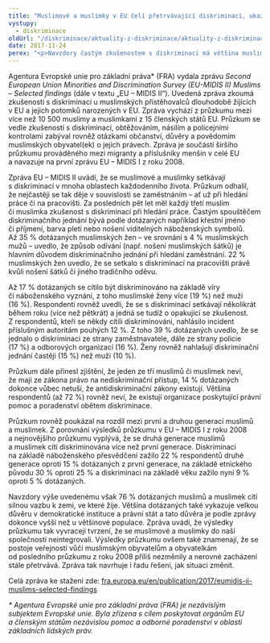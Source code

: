```yaml
---
title: "Muslimové a muslimky v EU čelí přetrvávající diskriminaci, ukazuje nový průzkum"
vystupy:
  - diskriminace
oldUrl: "/diskriminace/aktuality-z-diskriminace/aktuality-z-diskriminace-2017/muslimove-a-muslimky-v-eu-celi-pretrvavajici-diskriminaci-ukazuje-novy-pruzkum/"
date: 2017-11-24
perex: "<p>Navzdory častým zkušenostem s diskriminací má většina muslimů a muslimek žijících v EU velkou důvěru v demokratické instituce.</p>"
---
```


<!-- imported from the old website -->

<p>Agentura Evropské unie pro základní práva* (FRA) vydala zprávu <i>Second European Union Minorities and Discrimination Survey (EU-MIDIS II) Muslims – Selected findings</i> (dále v textu „EU – MIDIS II“). Uvedená zpráva zkoumá zkušenosti s diskriminací u muslimských přistěhovalců dlouhodobě žijících v EU a jejich potomků narozených v EU. Zpráva vychází z průzkumu mezi více než 10 500 muslimy a muslimkami z 15 členských států EU. Průzkum se vedle zkušeností s diskriminací, obtěžováním, násilím a policejními kontrolami zabýval rovněž otázkami občanství, důvěry a povědomím muslimských obyvatel(ek) o jejich právech. Zpráva je součástí širšího průzkumu prováděného mezi migranty a příslušníky menšin v celé EU a navazuje na první zprávu EU – MIDIS I z roku 2008.</p> <p>Zpráva EU – MIDIS II uvádí, že se muslimové a muslimky setkávají s diskriminací v mnoha oblastech každodenního života. Průzkum odhalil, že nejčastěji se tak děje v souvislosti se zaměstnáním – ať už při hledání práce či na pracovišti. Za posledních pět let měl každý třetí muslim či muslimka zkušenost s diskriminací při hledání práce. Častým spouštěčem diskriminačního jednání bývá podle dotázaných například křestní jméno či příjmení, barva pleti nebo nošení viditelných náboženských symbolů. Až 35 % dotázaných muslimských žen – ve srovnání s 4 % muslimských mužů – uvedlo, že způsob odívání (např. nošení muslimských šátků) je hlavním důvodem diskriminačního jednání při hledání zaměstnání. 22 % muslimských žen uvedlo, že se setkalo s diskriminací na pracovišti právě kvůli nošení šátků či jiného tradičního oděvu.</p> <p>Až 17 % dotázaných se cítilo být diskriminováno na základě víry či náboženského vyznání, z toho muslimské ženy více (19 %) než muži (16 %). Respondenti rovněž uvedli, že se s diskriminací setkávají několikrát během roku (více než pětkrát) a jedná se tudíž o opakující se zkušenost. Z respondentů, kteří se někdy cítili diskriminováni, nahlásilo incident příslušným autoritám pouhých 12 %. Z toho 39 % dotázaných uvedlo, že se jednalo o diskriminaci ze strany zaměstnavatele, dále ze strany policie (17 %) a odborových organizací (16 %). Ženy rovněž nahlašují diskriminační jednání častěji (15 %) než muži (10 %). </p> <p>Průzkum dále přinesl zjištění, že jeden ze tří muslimů či muslimek neví, že mají ze zákona právo na nediskriminační přístup, 14 % dotázaných dokonce vůbec netuší, že antidiskriminační zákony existují. Většina respondentů (až 72 %) rovněž neví, že existují organizace poskytující právní pomoc a poradenství obětem diskriminace. </p> <p>Průzkum rovněž poukázal na rozdíl mezi první a druhou generací muslimů a muslimek. Z porovnání výsledků průzkumu v EU – MIDIS I z roku 2008 a nejnovějšího průzkumu vyplývá, že se druhá generace muslimů a muslimek cítí diskriminována více než první generace. Diskriminaci na základě náboženského přesvědčení zažilo 22 % respondentů druhé generace oproti 15 % dotázaných z první generace, na základě etnického původu 30 % oproti 25 % a diskriminaci na základě věku zažilo nyní 9 % oproti 5 % dotázaných.</p> <p>Navzdory výše uvedenému však 76 % dotázaných muslimů a muslimek cítí silnou vazbu k zemi, ve které žije. Většina dotázaných také vykazuje velkou důvěru v demokratické instituce a právní stát a tato důvěra je podle zprávy dokonce vyšší než u většinové populace. Zpráva uvádí, že výsledky průzkumu tak vyvracejí tvrzení, že se muslimové a muslimky do naší společnosti neintegrovali. Výsledky průzkumu ovšem také znamenají, že se postoje veřejnosti vůči muslimským obyvatelům a obyvatelkám od posledního průzkumu z roku 2008 příliš nezměnily a nerovné zacházení stále přetrvává. Zpráva tak navrhuje i řadu řešení, jak situaci změnit.</p> <p>Celá zpráva ke stažení zde: <a href="http://fra.europa.eu/en/publication/2017/eumidis-ii-muslims-selected-findings" style="font-size: 12.8px;"><a href="http://fra.europa.eu/en/publication/2017/eumidis-ii-muslims-selected-findings" target="_blank">fra.europa.eu/en/publication/2017/eumidis-ii-muslims-selected-findings</a></a></p> <p><i>* Agentura Evropské unie pro základní práva (FRA) je nezávislým subjektem Evropské unie. Byla zřízena s cílem poskytovat orgánům EU a členským státům nezávislou pomoc a odborné poradenství v oblasti základních lidských práv.</i></p>
